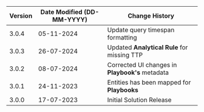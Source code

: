 | **Version** | **Date Modified (DD-MM-YYYY)** | **Change History**                          |
|-------------|--------------------------------|---------------------------------------------|
| 3.0.4       | 05-11-2024                     | Update query timespan formatting            |
| 3.0.3       | 26-07-2024                     | Updated **Analytical Rule** for missing TTP |
| 3.0.2       | 08-07-2024                     | Corrected UI changes in **Playbook's** metadata  |
| 3.0.1       | 24-11-2023                     | Entities has been mapped for **Playbooks**  |
| 3.0.0       | 17-07-2023                     | Initial Solution Release                    |